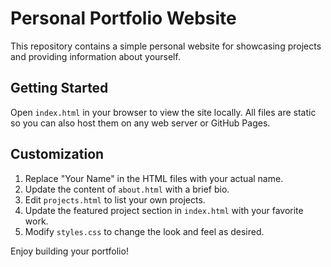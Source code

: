 # Personal Portfolio Website

This repository contains a simple personal website for showcasing projects and providing information about yourself.

## Getting Started

Open `index.html` in your browser to view the site locally. All files are static so you can also host them on any web server or GitHub Pages.

## Customization

1. Replace "Your Name" in the HTML files with your actual name.
2. Update the content of `about.html` with a brief bio.
3. Edit `projects.html` to list your own projects.
4. Update the featured project section in `index.html` with your favorite work.
5. Modify `styles.css` to change the look and feel as desired.

Enjoy building your portfolio!
